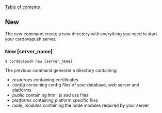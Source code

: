 [Table of contents](https://github.com/smile-mobile/cordovapush-server/tree/master/server/docs#table-of-contents)

## New

The new command create a new directory with everything you need to start your cordovapush server.

### New [server_name]

```shell
$ cordovapush new [server_name]
```

The previous command generate a directory containing:
+ *resources* containing certificates
+ *config* containing config files of your database, web server and platforms
+ *public* containing html, js and css files
+ *platforms* containing platform specific files
+ *node_modules* containing the node modules required by your server